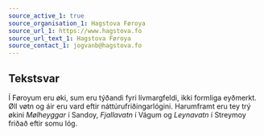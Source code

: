 ```yaml
---
source_active_1: true
source_organisation_1: Hagstova Føroya
source_url_1: https://www.hagstova.fo
source_url_text_1: Hagstova Føroya
source_contact_1: jogvanb@hagstova.fo
---
```

## Tekstsvar  
Í Føroyum eru øki, sum eru týðandi fyri lívmargfeldi, ikki formliga eyðmerkt. Øll vøtn og áir eru vard eftir náttúrufriðingarlógini. Harumframt eru tey trý økini *Mølheyggar* í Sandoy, *Fjallavatn* í Vágum og *Leynavatn* í Streymoy friðað eftir somu lóg.
